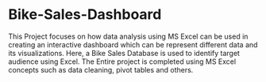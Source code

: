 # Bike-Sales-Dashboard
This Project focuses on how data analysis using MS Excel can be used in creating an interactive dashboard which can be represent different data and its visualizations. Here, a Bike Sales Database is used to identify target audience using Excel. The Entire project is completed using MS Excel concepts such as data cleaning, pivot tables and others.
